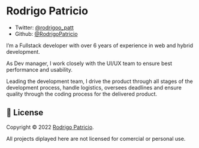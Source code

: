 # Rodrigo Patricio


* Twitter: [@rodrigoo\_patt](https://twitter.com/rodrigoo\_patt)
* Github: [@RodrigoPatricio](https://github.com/RodrigoPatricio)


I’m a Fullstack developer with over 6 years of experience in web and hybrid development.

As Dev manager, I work closely with the UI/UX team to ensure best performance and usability. 

Leading the development team, I drive the product through all stages of the development process, handle logistics, oversees deadlines and ensure quality through the coding process for the delivered product.


## 📝 License

Copyright © 2022 [Rodrigo Patricio](https://github.com/RodrigoPatricio).

All projects diplayed here are not licensed for comercial or personal use.
